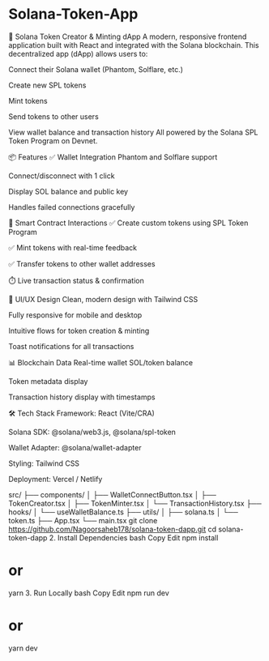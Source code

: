 # Solana-Token-App
🚀 Solana Token Creator & Minting dApp
A modern, responsive frontend application built with React and integrated with the Solana blockchain. This decentralized app (dApp) allows users to:

Connect their Solana wallet (Phantom, Solflare, etc.)

Create new SPL tokens

Mint tokens

Send tokens to other users

View wallet balance and transaction history
All powered by the Solana SPL Token Program on Devnet.

📦 Features
✅ Wallet Integration
Phantom and Solflare support

Connect/disconnect with 1 click

Display SOL balance and public key

Handles failed connections gracefully

🔄 Smart Contract Interactions
✅ Create custom tokens using SPL Token Program

✅ Mint tokens with real-time feedback

✅ Transfer tokens to other wallet addresses

⏱️ Live transaction status & confirmation

🎨 UI/UX Design
Clean, modern design with Tailwind CSS

Fully responsive for mobile and desktop

Intuitive flows for token creation & minting

Toast notifications for all transactions

📊 Blockchain Data
Real-time wallet SOL/token balance

Token metadata display

Transaction history display with timestamps

🛠️ Tech Stack
Framework: React (Vite/CRA)

Solana SDK: @solana/web3.js, @solana/spl-token

Wallet Adapter: @solana/wallet-adapter

Styling: Tailwind CSS

Deployment: Vercel / Netlify

src/
├── components/
│   ├── WalletConnectButton.tsx
│   ├── TokenCreator.tsx
│   ├── TokenMinter.tsx
│   └── TransactionHistory.tsx
├── hooks/
│   └── useWalletBalance.ts
├── utils/
│   ├── solana.ts
│   └── token.ts
├── App.tsx
└── main.tsx
git clone https://github.com/Nagoorsaheb178/solana-token-dapp.git
cd solana-token-dapp
2. Install Dependencies
bash
Copy
Edit
npm install
# or
yarn
3. Run Locally
bash
Copy
Edit
npm run dev
# or
yarn dev

